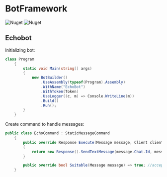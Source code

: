 # BotFramework

![Nuget](https://img.shields.io/nuget/v/BotFramework )
![Nuget](https://img.shields.io/nuget/dt/BotFramework)

## Echobot

Initializing bot:
```csharp
class Program
    {
        static void Main(string[] args)
        {
            new BotBuilder()
                .UseAssembly(typeof(Program).Assembly)
                .WithName("EchoBot")
                .WithToken(Token)
                .UseLogger((c, m) => Console.WriteLine(m))
                .Build()
                .Run();
        }
    }
```
Create command to handle messages:
```csharp
public class EchoCommand : StaticMessageCommand
    {
        public override Response Execute(Message message, Client client)
        {
            return new Response().SendTextMessage(message.Chat.Id, message.Text);
        }

        public override bool Suitable(Message message) => true; //accept any message
    }
```
